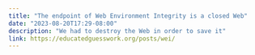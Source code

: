 ```yaml
---
title: "The endpoint of Web Environment Integrity is a closed Web"
date: "2023-08-20T17:29-08:00"
description: "We had to destroy the Web in order to save it"
link: https://educatedguesswork.org/posts/wei/
---
```

